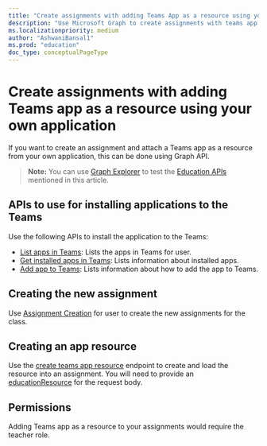 ```yaml
---
title: "Create assignments with adding Teams App as a resource using your own application"
description: "Use Microsoft Graph to create assignments with teams app resource using your own application"
ms.localizationpriority: medium
author: "AshwaniBansal1"
ms.prod: "education"
doc_type: conceptualPageType
---
```


# Create assignments with adding Teams app as a resource using your own application

If you want to create an assignment and attach a Teams app as a resource from your own application, this can be done using Graph API.

> **Note:** You can use [Graph Explorer](https://developer.microsoft.com/en-us/graph/graph-explorer) to test the [Education APIs](https://learn.microsoft.com/en-us/graph/msgraph-onboarding-graphexplorer) mentioned in this article.

## APIs to use for installing applications to the Teams

Use the following APIs to install the application to the Teams:

- [List apps in Teams](/graph/api/team-list-installedapps): Lists the apps in Teams for user.
- [Get installed apps in Teams](/graph/api/team-get-installedapp): Lists information about installed apps.
- [Add app to Teams](/graph/api/team-post-installedapps): Lists information about how to add the app to Teams.

## Creating the new assignment 

Use [Assignment Creation](/graph/api/educationclass-post-assignment) for user to create the new assignments for the class.

## Creating an app resource

Use the [create teams app resource](/api/educationassignment-post-resources#example-7-create-an-educationteamsappresource) endpoint to create and load the resource into an assignment. You will need to provide an [educationResource](/graph/api/resources/educationteamsappresource) for the request body.

## Permissions

Adding Teams app as a resource to your assignments would require the teacher role.

